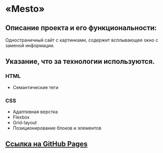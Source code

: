# «Mesto»

## Описание проекта и его функциональности:
Одностраничный сайт с картинками, содержит всплывающее окно с заменой информации.

## Указание, что за технологии используются.

### HTML
* Семантические теги
### CSS
* Адаптивная верстка
* Flexbox
* Grid-layout
* Позиционирование блоков и элементов

## [Ссылка на GitHub Pages](https://maxim-lantsov.github.io/russian-travel/)